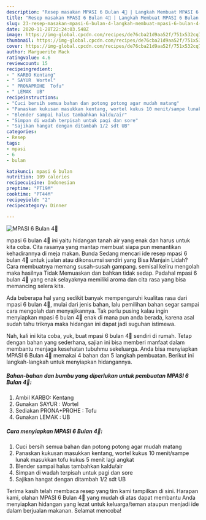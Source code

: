 ```yaml
---
description: "Resep masakan MPASI 6 Bulan 4🌟 | Langkah Membuat MPASI 6 Bulan 4🌟 Yang Menggugah Selera"
title: "Resep masakan MPASI 6 Bulan 4🌟 | Langkah Membuat MPASI 6 Bulan 4🌟 Yang Menggugah Selera"
slug: 23-resep-masakan-mpasi-6-bulan-4-langkah-membuat-mpasi-6-bulan-4-yang-menggugah-selera
date: 2020-11-28T22:24:03.548Z
image: https://img-global.cpcdn.com/recipes/de76cba21d9aa52f/751x532cq70/mpasi-6-bulan-4🌟-foto-resep-utama.jpg
thumbnail: https://img-global.cpcdn.com/recipes/de76cba21d9aa52f/751x532cq70/mpasi-6-bulan-4🌟-foto-resep-utama.jpg
cover: https://img-global.cpcdn.com/recipes/de76cba21d9aa52f/751x532cq70/mpasi-6-bulan-4🌟-foto-resep-utama.jpg
author: Marguerite Mack
ratingvalue: 4.6
reviewcount: 15
recipeingredient:
- " KARBO Kentang"
- " SAYUR  Wortel"
- " PRONAPROHE  Tofu"
- " LEMAK  UB"
recipeinstructions:
- "Cuci bersih semua bahan dan potong potong agar mudah matang"
- "Panaskan kukusan masukkan kentang, wortel kukus 10 menit/sampe lunak masukkan tofu kukus 5 menit lagi angkat"
- "Blender sampai halus tambahkan kaldu/air"
- "Simpan di wadah terpisah untuk pagi dan sore"
- "Sajikan hangat dengan ditambah 1/2 sdt UB"
categories:
- Resep
tags:
- mpasi
- 6
- bulan

katakunci: mpasi 6 bulan 
nutrition: 109 calories
recipecuisine: Indonesian
preptime: "PT19M"
cooktime: "PT44M"
recipeyield: "2"
recipecategory: Dinner

---
```



![MPASI 6 Bulan 4🌟](https://img-global.cpcdn.com/recipes/de76cba21d9aa52f/751x532cq70/mpasi-6-bulan-4🌟-foto-resep-utama.jpg)


mpasi 6 bulan 4🌟 ini yaitu hidangan tanah air yang enak dan harus untuk kita coba. Cita rasanya yang mantap membuat siapa pun menantikan kehadirannya di meja makan.
Bunda Sedang mencari ide resep mpasi 6 bulan 4🌟 untuk jualan atau dikonsumsi sendiri yang Bisa Manjain Lidah? Cara membuatnya memang susah-susah gampang. semisal keliru mengolah maka hasilnya Tidak Memuaskan dan bahkan tidak sedap. Padahal mpasi 6 bulan 4🌟 yang enak selayaknya memiliki aroma dan cita rasa yang bisa memancing selera kita.



Ada beberapa hal yang sedikit banyak mempengaruhi kualitas rasa dari mpasi 6 bulan 4🌟, mulai dari jenis bahan, lalu pemilihan bahan segar sampai cara mengolah dan menyajikannya. Tak perlu pusing kalau ingin menyiapkan mpasi 6 bulan 4🌟 enak di mana pun anda berada, karena asal sudah tahu triknya maka hidangan ini dapat jadi suguhan istimewa.


Nah, kali ini kita coba, yuk, buat mpasi 6 bulan 4🌟 sendiri di rumah. Tetap dengan bahan yang sederhana, sajian ini bisa memberi manfaat dalam membantu menjaga kesehatan tubuhmu sekeluarga. Anda bisa menyiapkan MPASI 6 Bulan 4🌟 memakai 4 bahan dan 5 langkah pembuatan. Berikut ini langkah-langkah untuk menyiapkan hidangannya.

<!--inarticleads1-->

##### Bahan-bahan dan bumbu yang diperlukan untuk pembuatan MPASI 6 Bulan 4🌟:

1. Ambil  KARBO: Kentang
1. Gunakan  SAYUR : Wortel
1. Sediakan  PRONA+PROHE : Tofu
1. Gunakan  LEMAK : UB




<!--inarticleads2-->

##### Cara menyiapkan MPASI 6 Bulan 4🌟:

1. Cuci bersih semua bahan dan potong potong agar mudah matang
1. Panaskan kukusan masukkan kentang, wortel kukus 10 menit/sampe lunak masukkan tofu kukus 5 menit lagi angkat
1. Blender sampai halus tambahkan kaldu/air
1. Simpan di wadah terpisah untuk pagi dan sore
1. Sajikan hangat dengan ditambah 1/2 sdt UB




Terima kasih telah membaca resep yang tim kami tampilkan di sini. Harapan kami, olahan MPASI 6 Bulan 4🌟 yang mudah di atas dapat membantu Anda menyiapkan hidangan yang lezat untuk keluarga/teman ataupun menjadi ide dalam berjualan makanan. Selamat mencoba!
